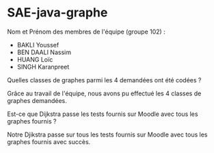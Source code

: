 # SAE-java-graphe

Nom et Prénom des membres de l'équipe (groupe 102) :
- BAKLI Youssef
- BEN DAALI Nassim
- HUANG Loïc
- SINGH Karanpreet

Quelles classes de graphes parmi les 4 demandées ont été codées ?

Grâce au travail de l'équipe, nous avons pu effectué les 4 classes de graphes demandées.

Est-ce que Dijkstra passe les tests fournis sur Moodle avec tous les graphes fournis ?

Notre Djikstra passe sur tous les tests fournis sur Moodle avec tous les graphes fournis avec succès.
